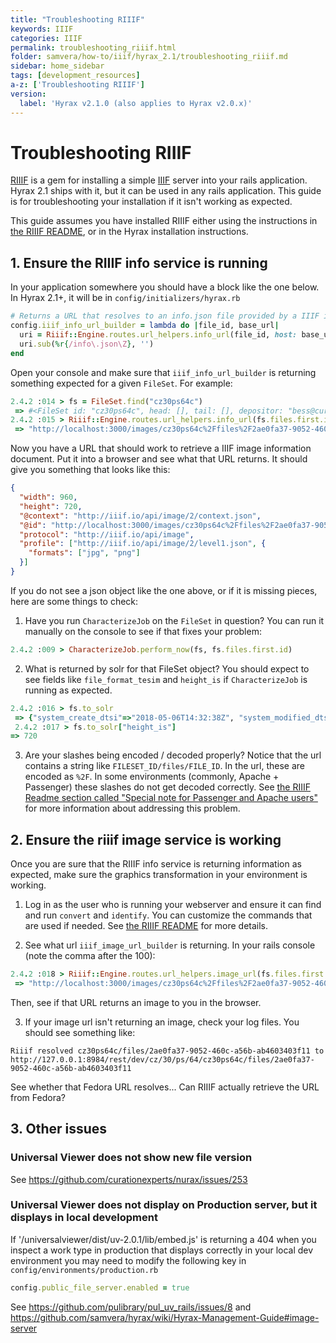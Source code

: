 ```yaml
---
title: "Troubleshooting RIIIF"
keywords: IIIF
categories: IIIF
permalink: troubleshooting_riiif.html
folder: samvera/how-to/iiif/hyrax_2.1/troubleshooting_riiif.md
sidebar: home_sidebar
tags: [development_resources]
a-z: ['Troubleshooting RIIIF']
version:
  label: 'Hyrax v2.1.0 (also applies to Hyrax v2.0.x)'
---
```


# Troubleshooting RIIIF

[RIIIF](https://github.com/curationexperts/riiif) is a gem for installing a simple [IIIF](http://iiif.io/) server into your rails application. Hyrax 2.1 ships with it, but it can be used in any rails application. This guide is for troubleshooting your installation if it isn't working as expected.

This guide assumes you have installed RIIIF either using the instructions in [the RIIIF README](https://github.com/curationexperts/riiif/blob/master/README.md), or in the Hyrax installation instructions.

## 1. Ensure the RIIIF info service is running

In your application somewhere you should have a block like the one below. In Hyrax 2.1+, it will be in `config/initializers/hyrax.rb`

```ruby
# Returns a URL that resolves to an info.json file provided by a IIIF image server
config.iiif_info_url_builder = lambda do |file_id, base_url|
  uri = Riiif::Engine.routes.url_helpers.info_url(file_id, host: base_url)
  uri.sub(%r{/info\.json\Z}, '')
end
```

Open your console and make sure that `iiif_info_url_builder` is returning something expected for a given `FileSet`. For example:

```ruby
2.4.2 :014 > fs = FileSet.find("cz30ps64c")
 => #<FileSet id: "cz30ps64c", head: [], tail: [], depositor: "bess@curationexperts.com", title: ["12219615_10153532796406998_4944957625326024288_n.jpg"], date_uploaded: "2018-05-06 14:32:42", date_modified: "2018-05-06 14:32:42", label: "12219615_10153532796406998_4944957625326024288_n.j...", relative_path: nil, import_url: nil, resource_type: [], creator: ["bess@curationexperts.com"], contributor: [], description: [], keyword: [], license: [], rights_statement: [], publisher: [], date_created: [], subject: [], language: [], identifier: [], based_near: [], related_url: [], bibliographic_citation: [], source: [], access_control_id: "c4cc4449-a032-4acf-b3b7-3b50a854f90e", embargo_id: nil, lease_id: nil>
2.4.2 :015 > Riiif::Engine.routes.url_helpers.info_url(fs.files.first.id, host: "http://localhost:3000")
 => "http://localhost:3000/images/cz30ps64c%2Ffiles%2F2ae0fa37-9052-460c-a56b-ab4603403f11/info.json"
```

Now you have a URL that should work to retrieve a IIIF image information document. Put it into a browser and see what that URL returns. It should give you something that looks like this:

```json
{
  "width": 960,
  "height": 720,
  "@context": "http://iiif.io/api/image/2/context.json",
  "@id": "http://localhost:3000/images/cz30ps64c%2Ffiles%2F2ae0fa37-9052-460c-a56b-ab4603403f11",
  "protocol": "http://iiif.io/api/image",
  "profile": ["http://iiif.io/api/image/2/level1.json", {
    "formats": ["jpg", "png"]
  }]
}
```

If you do not see a json object like the one above, or if it is missing pieces, here are some things to check:

1. Have you run `CharacterizeJob` on the `FileSet` in question? You can run it manually on the console to see if that fixes your problem:

  ```ruby
  2.4.2 :009 > CharacterizeJob.perform_now(fs, fs.files.first.id)
  ```

2. What is returned by solr for that FileSet object? You should expect to see fields like `file_format_tesim` and `height_is` if `CharacterizeJob` is running as expected.

  ```ruby
  2.4.2 :016 > fs.to_solr
   => {"system_create_dtsi"=>"2018-05-06T14:32:38Z", "system_modified_dtsi"=>"2018-05-06T14:32:46Z", "has_model_ssim"=>["FileSet"], :id=>"cz30ps64c", "accessControl_ssim"=>["c4cc4449-a032-4acf-b3b7-3b50a854f90e"], "depositor_ssim"=>["bess@curationexperts.com"], "depositor_tesim"=>["bess@curationexperts.com"], "title_tesim"=>["12219615_10153532796406998_4944957625326024288_n.jpg"], "title_sim"=>["12219615_10153532796406998_4944957625326024288_n.jpg"], "date_uploaded_dtsi"=>"2018-05-06T14:32:42Z", "date_modified_dtsi"=>"2018-05-06T14:32:42Z", "creator_tesim"=>["bess@curationexperts.com"], "creator_sim"=>["bess@curationexperts.com"], "thumbnail_path_ss"=>"/downloads/cz30ps64c?file=thumbnail", "hasRelatedMediaFragment_ssim"=>"cz30ps64c", "hasRelatedImage_ssim"=>"cz30ps64c", "label_tesim"=>"12219615_10153532796406998_4944957625326024288_n.jpg", "label_ssi"=>"12219615_10153532796406998_4944957625326024288_n.jpg", "file_format_tesim"=>"jpeg (JPEG image data, progressive, precision 8, 960x720, frames 3, JPEG File Interchange Format)", "file_format_sim"=>"jpeg (JPEG image data, progressive, precision 8, 960x720, frames 3, JPEG File Interchange Format)", "file_size_lts"=>"68370", "height_is"=>720, "width_is"=>960, "visibility_ssi"=>"open", "mime_type_ssi"=>"image/jpeg", "digest_ssim"=>"urn:sha1:2f52ac5cf3a3a7475479ea2216b0c4912aed1523", "page_count_tesim"=>[], "file_title_tesim"=>[], "duration_tesim"=>[], "sample_rate_tesim"=>[], "original_checksum_tesim"=>["70306077e1bb3afff3b0358ae1f6f6cd"], "read_access_group_ssim"=>["public"], "edit_access_group_ssim"=>["admin"], "edit_access_person_ssim"=>["bess@curationexperts.com"], "human_readable_type_sim"=>"File", "human_readable_type_tesim"=>"File"}
   2.4.2 :017 > fs.to_solr["height_is"]
 => 720
  ```

3. Are your slashes being encoded / decoded properly? Notice that the url contains a string like `FILESET_ID/files/FILE_ID`. In the url, these are encoded as `%2F`. In some environments (commonly, Apache + Passenger) these slashes do not get decoded correctly. See [the RIIIF Readme section called "Special note for Passenger and Apache users"](https://github.com/curationexperts/riiif#special-note-for-passenger-and-apache-users) for more information about addressing this problem.

## 2. Ensure the riiif image service is working
Once you are sure that the RIIIF info service is returning information as expected, make sure the graphics transformation in your environment is working.

1. Log in as the user who is running your webserver and ensure it can find and run `convert` and `identify`. You can customize the commands that are used if needed. See [the RIIIF README](https://github.com/curationexperts/riiif#graphicsmagick) for more details.

2. See what url `iiif_image_url_builder` is returning. In your rails console (note the comma after the 100):

  ```ruby
  2.4.2 :018 > Riiif::Engine.routes.url_helpers.image_url(fs.files.first.id, host: "http://localhost:3000", size: "100,")
   => "http://localhost:3000/images/cz30ps64c%2Ffiles%2F2ae0fa37-9052-460c-a56b-ab4603403f11/full/100,/0/default.jpg"
  ```
  Then, see if that URL returns an image to you in the browser.

3. If your image url isn't returning an image, check your log files. You should see something like:

  ```
  Riiif resolved cz30ps64c/files/2ae0fa37-9052-460c-a56b-ab4603403f11 to http://127.0.0.1:8984/rest/dev/cz/30/ps/64/cz30ps64c/files/2ae0fa37-9052-460c-a56b-ab4603403f11
  ```

  See whether that Fedora URL resolves... Can RIIIF actually retrieve the URL from Fedora?

## 3. Other issues

### Universal Viewer does not show new file version
See https://github.com/curationexperts/nurax/issues/253

### Universal Viewer does not display on Production server, but it displays in local development
If '/universalviewer/dist/uv-2.0.1/lib/embed.js' is returning a 404  when you inspect a work type in production that displays correctly in your local dev environment you may need to modify the following key in `config/environments/production.rb`

```ruby
config.public_file_server.enabled = true
```
 See https://github.com/pulibrary/pul_uv_rails/issues/8 and https://github.com/samvera/hyrax/wiki/Hyrax-Management-Guide#image-server
